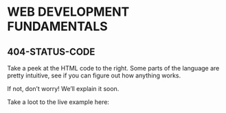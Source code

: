 # WEB DEVELOPMENT FUNDAMENTALS

## 404-STATUS-CODE

Take a peek at the HTML code to the right. Some parts of the language are pretty intuitive, see if you can figure out how anything works.

If not, don’t worry! We’ll explain it soon.

Take a loot to the live example here:
